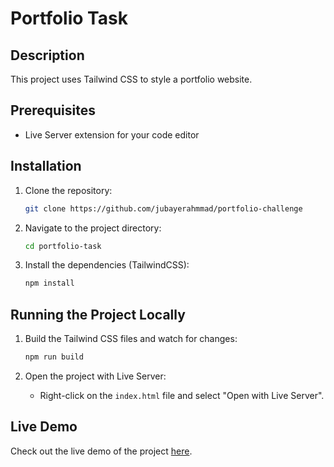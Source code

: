 # Portfolio Task

## Description

This project uses Tailwind CSS to style a portfolio website.

## Prerequisites

- Live Server extension for your code editor

## Installation

1. Clone the repository:
   ```sh
   git clone https://github.com/jubayerahmmad/portfolio-challenge
   ```
2. Navigate to the project directory:
   ```sh
   cd portfolio-task
   ```
3. Install the dependencies (TailwindCSS):
   ```sh
   npm install
   ```

## Running the Project Locally

1. Build the Tailwind CSS files and watch for changes:
   ```sh
   npm run build
   ```
2. Open the project with Live Server:

   - Right-click on the `index.html` file and select "Open with Live Server".

## Live Demo

Check out the live demo of the project [here](https://portfolio-task-tf.netlify.app/).
